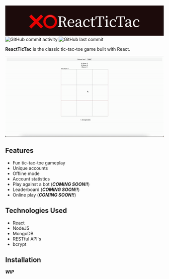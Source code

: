 ![ReactTicTac](./assets/❌⭕ReactTicTac.png)
![GitHub commit activity](https://img.shields.io/github/commit-activity/t/tylerc122/ReactTicTac)
![GitHub last commit](https://img.shields.io/github/last-commit/tylerc122/ReactTicTac)

**ReactTicTac** is the classic tic-tac-toe game built with React.

![Demo](./assets/demo.gif)

## Features
- Fun tic-tac-toe gameplay
- Unique accounts
- Offline mode
- Account statistics
- Play against a bot (***COMING SOON!!***)
- Leaderboard (***COMING SOON!!***)
- Online play (***COMING SOON!!***)


## Technologies Used
- React
- NodeJS
- MongoDB
- RESTful API's
- bcrypt

## Installation

***WIP***